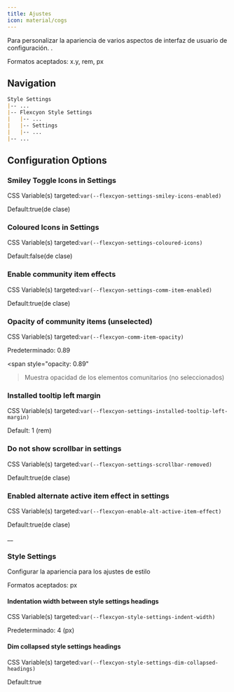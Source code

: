 ```yaml
---
title: Ajustes
icon: material/cogs
---
```


Para personalizar la apariencia de varios aspectos de interfaz de usuario de configuración.
.

Formatos aceptados: x.y, rem, px

## Navigation

```md
Style Settings
|-- ...
|-- Flexcyon Style Settings
|   |-- ...
|   |-- Settings
|   |-- ...
|-- ...
```

## Configuration Options

### Smiley Toggle Icons in Settings

CSS Variable(s) targeted:`var(--flexcyon-settings-smiley-icons-enabled)`

Default:true(de clase)

### Coloured Icons in Settings

CSS Variable(s) targeted:`var(--flexcyon-settings-coloured-icons)`

Default:false(de clase)

### Enable community item effects

CSS Variable(s) targeted:`var(--flexcyon-settings-comm-item-enabled)`

Default:true(de clase)

### Opacity of community items (unselected)

CSS Variable(s) targeted:`var(--flexcyon-comm-item-opacity)`

Predeterminado: 0.89

<span style="opacity: 0.89"
>Muestra opacidad de los elementos comunitarios (no seleccionados)</span>

### Installed tooltip left margin

CSS Variable(s) targeted:`var(--flexcyon-settings-installed-tooltip-left-margin)`

Default: 1 (rem)

### Do not show scrollbar in settings

CSS Variable(s) targeted:`var(--flexcyon-settings-scrollbar-removed)`

Default:true(de clase)

### Enabled alternate active item effect in settings

CSS Variable(s) targeted:`var(--flexcyon-enable-alt-active-item-effect)`

Default:true(de clase)

__

### Style Settings

Configurar la apariencia para los ajustes de estilo

Formatos aceptados: px

#### Indentation width between style settings headings

CSS Variable(s) targeted:`var(--flexcyon-style-settings-indent-width)`

Predeterminado: 4 (px)

#### Dim collapsed style settings headings

CSS Variable(s) targeted:`var(--flexcyon-style-settings-dim-collapsed-headings)`

Default:true

